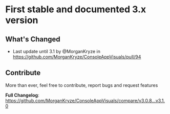 # First stable and documented 3.x version

## What's Changed
* Last update until 3.1 by @MorganKryze in https://github.com/MorganKryze/ConsoleAppVisuals/pull/94

## Contribute
More than ever, feel free to contribute, report bugs and request features

**Full Changelog**: https://github.com/MorganKryze/ConsoleAppVisuals/compare/v3.0.8...v3.1.0